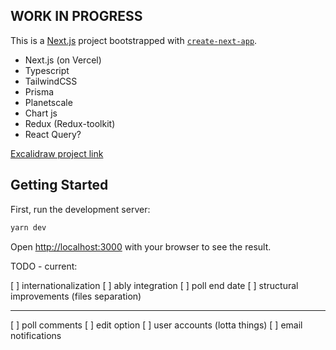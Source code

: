 ## WORK IN PROGRESS

This is a [Next.js](https://nextjs.org/) project bootstrapped with
[`create-next-app`](https://github.com/vercel/next.js/tree/canary/packages/create-next-app).

-   Next.js (on Vercel)
-   Typescript
-   TailwindCSS
-   Prisma
-   Planetscale
-   Chart js
-   Redux (Redux-toolkit)
-   React Query?

[Excalidraw project link](https://excalidraw.com/#json=zyiX7ACMtNkMCRQRQl7PG,C47Ni1Xz0bOE3alaKpkRqA)

## Getting Started

First, run the development server:

```bash
yarn dev
```

Open [http://localhost:3000](http://localhost:3000) with your browser to see the result.

TODO - current:

[ ] internationalization
[ ] ably integration
[ ] poll end date
[ ] structural improvements (files separation)

----

[ ] poll comments
[ ] edit option
[ ] user accounts (lotta things)
[ ] email notifications